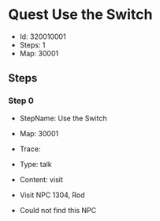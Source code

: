 # Quest Use the Switch

- Id: 320010001
- Steps: 1
- Map: 30001

## Steps

### Step 0
- StepName:  Use the Switch
- Map:  30001
- Trace:  
- Type:  talk
- Content:  visit
- Visit NPC 1304, Rod

- Could not find this NPC


